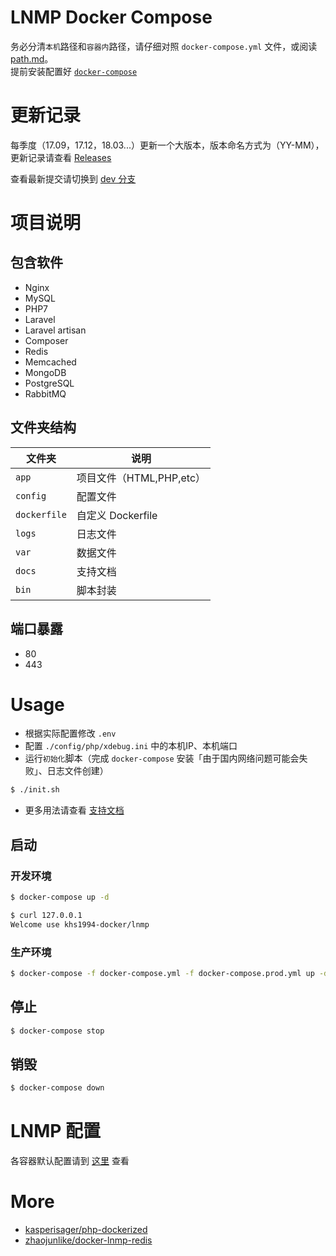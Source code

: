 # LNMP Docker Compose

务必分清`本机`路径和`容器内`路径，请仔细对照 `docker-compose.yml` 文件，或阅读 [path.md](docs/path.md)。  
提前安装配置好 [`docker-compose`](https://www.khs1994.com/docker/compose.html)

# 更新记录

每季度（17.09，17.12，18.03...）更新一个大版本，版本命名方式为（YY-MM），更新记录请查看 [Releases](https://github.com/khs1994-docker/lnmp/releases)


查看最新提交请切换到 [dev 分支](https://github.com/khs1994-docker/lnmp/tree/dev)

# 项目说明

## 包含软件

* Nginx
* MySQL
* PHP7
* Laravel
* Laravel artisan
* Composer
* Redis
* Memcached
* MongoDB
* PostgreSQL
* RabbitMQ

## 文件夹结构

|文件夹|说明|
|--|--|
|`app`         |项目文件（HTML,PHP,etc）|
|`config`      |配置文件|               
|`dockerfile`  |自定义 Dockerfile|
|`logs`        |日志文件|
|`var`         |数据文件|
|`docs`        |支持文档|
|`bin`         |脚本封装|

## 端口暴露

* 80
* 443

# Usage

* 根据实际配置修改 `.env`
* 配置 `./config/php/xdebug.ini` 中的本机IP、本机端口
* 运行`初始化`脚本（完成 `docker-compose` 安装「由于国内网络问题可能会失败」、日志文件创建）

```bash
$ ./init.sh
```

* 更多用法请查看 [支持文档](https://github.com/khs1994-docker/lnmp/tree/master/docs)

## 启动

### 开发环境

```bash
$ docker-compose up -d

$ curl 127.0.0.1
Welcome use khs1994-docker/lnmp
```

### 生产环境

```bash
$ docker-compose -f docker-compose.yml -f docker-compose.prod.yml up -d
```

## 停止

```bash
$ docker-compose stop
```

## 销毁

```bash
$ docker-compose down
```

# LNMP 配置

各容器默认配置请到 [这里](https://github.com/khs1994-docker/lnmp-default-config) 查看

# More

* [kasperisager/php-dockerized](https://github.com/kasperisager/php-dockerized)
* [zhaojunlike/docker-lnmp-redis](https://github.com/zhaojunlike/docker-lnmp-redis)
